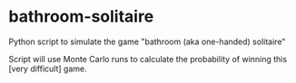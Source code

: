 # bathroom-solitaire
Python script to simulate the game "bathroom (aka one-handed) solitaire"

Script will use Monte Carlo runs to calculate the probability of winning
this [very difficult] game.
